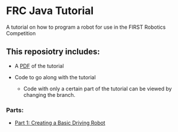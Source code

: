 # FRC Java Tutorial
A tutorial on how to program a robot for use in the FIRST Robotics Competition

## This reposiotry includes:

- A [PDF](https://github.com/FRCTeam3255/FRC-Java-Tutorial/raw/master/FRC%20Programming%20Tutorial.pdf) of the tutorial

- Code to go along with the tutorial
  - Code with only a certain part of the tutorial can be viewed by changing the branch.
  
### Parts:
- [Part 1: Creating a Basic Driving Robot](https://github.com/FRCTeam3255/FRC-Java-Tutorial/tree/Part-1-Creating-a-Basic-Driving-Robot)
